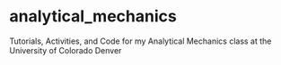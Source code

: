 # analytical_mechanics
Tutorials, Activities, and Code for my Analytical Mechanics class at the University of Colorado Denver
